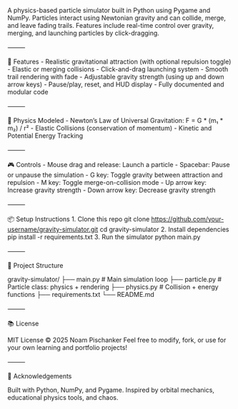 A physics-based particle simulator built in Python using Pygame and NumPy. Particles interact using Newtonian gravity and can collide, merge, and leave fading trails. Features include real-time control over gravity, merging, and launching particles by click-dragging.

⸻

🚀 Features
    - Realistic gravitational attraction (with optional repulsion toggle)
    - Elastic or merging collisions
    - Click-and-drag launching system
    - Smooth trail rendering with fade
    - Adjustable gravity strength (using up and down arrow keys)
    - Pause/play, reset, and HUD display
    - Fully documented and modular code

⸻

🧪 Physics Modeled
    - Newton’s Law of Universal Gravitation: F = G * (m₁ * m₂) / r²
    - Elastic Collisions (conservation of momentum)
    - Kinetic and Potential Energy Tracking

⸻

🎮 Controls
    - Mouse drag and release: Launch a particle
    - Spacebar: Pause or unpause the simulation
    - G key: Toggle gravity between attraction and repulsion
    - M key: Toggle merge-on-collision mode
    - Up arrow key: Increase gravity strength
    - Down arrow key: Decrease gravity strength

⸻

📦 Setup Instructions
    1.    Clone this repo
git clone https://github.com/your-username/gravity-simulator.git
cd gravity-simulator
    2.    Install dependencies
pip install -r requirements.txt
    3.    Run the simulator
python main.py

⸻

📂 Project Structure

gravity-simulator/
├── main.py         # Main simulation loop
├── particle.py     # Particle class: physics + rendering
├── physics.py      # Collision + energy functions
├── requirements.txt
└── README.md

⸻

📚 License

MIT License © 2025 Noam Pischanker
Feel free to modify, fork, or use for your own learning and portfolio projects!

⸻

🙌 Acknowledgements

Built with Python, NumPy, and Pygame. Inspired by orbital mechanics, educational physics tools, and chaos.
